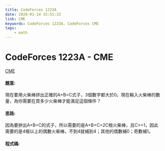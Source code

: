 ```yaml
---
title: CodeForces 1223A
date: 2020-01-14 15:51:33
link: CME
keywords: CodeForces 1223A, CodeForces CME
tags:
    - math
---
```

# CodeForces 1223A - CME
[CME](https://codeforces.com/problemset/problem/1223/A)


#### 題意:
現在要用火柴棒拼出正確的A+B=C式子，3個數字都大於0。現在輸入火柴棒的數量，為你需要在買多少火柴棒才能滿足這個條件？
<!-- more -->
#### 思路:
因為要拚出A+B=C的式子，所以需要的是A+B+C=2C根火柴棒，且C>=1，因此需要的是4根以上的偶數火柴棒，不到4就補到4；其他的偶數補0；奇數補1。

#### 程式碼:
<script src="https://gist.github.com/Daviswww/4549203f9d56ce600024c12727f712de.js"></script>

